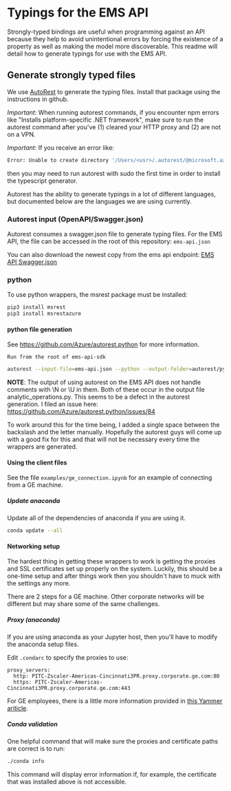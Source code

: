 # Typings for the EMS API

Strongly-typed bindings are useful when programming against an API because they help to avoid unintentional errors by forcing the existence of a property as well as making the model more discoverable. This readme will detail how to generate typings for use with the EMS API.

## Generate strongly typed files

We use [AutoRest](https://github.com/Azure/autorest) to generate the typing files. Install that package using the instructions in github.

*Important*: When running autorest commands, if you encounter npm errors like "Installs platform-specific .NET framework", make sure to run the autorest command after you've (1) cleared your HTTP proxy and (2) are not on a VPN.

*Important*: If you receive an error like:

```bash
Error: Unable to create directory '/Users/<usr>/.autorest/@microsoft.azure_autorest.typescript@2.3.3/'.
```

then you may need to run autorest with sudo the first time in order to install the typescript generator.

Autorest has the ability to generate typings in a lot of different languages, but documented below are the languages we are using currently.

### Autorest input (OpenAPI/Swagger.json)

Autorest consumes a swagger.json file to generate typing files. For the EMS API, the file can be accessed in the root of this repository:
`ems-api.json`

You can also download the newest copy from the ems api endpoint:
[EMS API Swagger.json](https://ems.efoqa.com/api/v2/swagger)


### python

To use python wrappers, the msrest package must be installed:

```bash
pip3 install msrest
pip3 install msrestazure
```

#### python file generation

See <https://github.com/Azure/autorest.python> for more information.

`Run from the root of ems-api-sdk`

```bash
autorest --input-file=ems-api.json --python --output-folder=autorest/python --add-credentials --override-client-name=emsapi
```

**NOTE**: The output of using autorest on the EMS API does not handle comments with \N or \U in them. Both of these occur in the output file analytic_operations.py. This seems to be a defect in the autorest generation. I filed an issue here:
<https://github.com/Azure/autorest.python/issues/84>


To work around this for the time being, I added a single space between the backslash and the letter manually. Hopefully the autorest guys will come up with a good fix for this and that will not be necessary every time the wrappers are generated.

#### Using the client files

See the file `examples/ge_connection.ipynb` for an example of connecting from a GE machine.

##### Update anaconda

Update all of the dependencies of anaconda if you are using it.

```bash
conda update --all
```

#### Networking setup

The hardest thing in getting these wrappers to work is getting the proxies and SSL certificates
set up properly on the system. Luckily, this should be a one-time setup and after things work
then you shouldn't have to muck with the settings any more.

There are 2 steps for a GE machine. Other corporate networks will be different but may share some
of the same challenges.

##### Proxy (anaconda)

If you are using anaconda as your Jupyter host, then you'll have to modify the anaconda setup files.

Edit `.condarc` to specify the proxies to use:

```text
proxy_servers:
  http: PITC-Zscaler-Americas-Cincinnati3PR.proxy.corporate.ge.com:80
  https: PITC-Zscaler-Americas-Cincinnati3PR.proxy.corporate.ge.com:443
```

For GE employees, there is a little more information provided in [this Yammer ariticle](https://www.yammer.com/ge.com/#/Threads/show?threadId=1183823411&search_origin=global&scoring=linear1Y-prankie-group-private-higher&match=any-exact&search_sort=relevance&page=1&search=%2Bproxy%20%2Bjupyter).

##### Conda validation

One helpful command that will make sure the proxies and certificate paths are correct is to run:

```bash
./conda info
```

This command will display error information if, for example, the certificate that was installed above is not accessible.